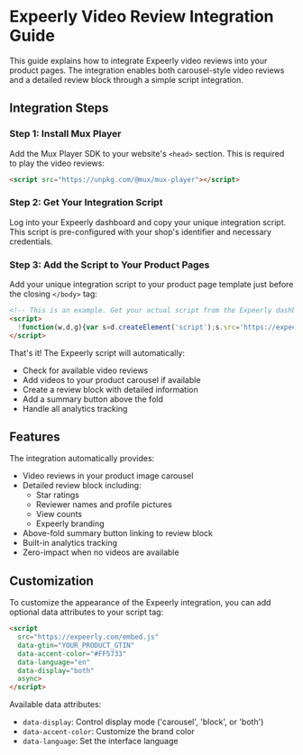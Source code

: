 # Expeerly Video Review Integration Guide

This guide explains how to integrate Expeerly video reviews into your product pages. The integration enables both carousel-style video reviews and a detailed review block through a simple script integration.

## Integration Steps

### Step 1: Install Mux Player

Add the Mux Player SDK to your website's `<head>` section. This is required to play the video reviews:

```html
<script src="https://unpkg.com/@mux/mux-player"></script>
```

### Step 2: Get Your Integration Script

Log into your Expeerly dashboard and copy your unique integration script. This script is pre-configured with your shop's identifier and necessary credentials.

### Step 3: Add the Script to Your Product Pages

Add your unique integration script to your product page template just before the closing `</body>` tag:

```html
<!-- This is an example. Get your actual script from the Expeerly dashboard -->
<script>
  !function(w,d,g){var s=d.createElement('script');s.src='https://expeerly.com/embed.js';s.async=true;s.dataset.gtin=g;d.body.appendChild(s)}(window,document,'YOUR_PRODUCT_GTIN');
</script>
```

That's it! The Expeerly script will automatically:
- Check for available video reviews
- Add videos to your product carousel if available
- Create a review block with detailed information
- Add a summary button above the fold
- Handle all analytics tracking

## Features

The integration automatically provides:
- Video reviews in your product image carousel
- Detailed review block including:
  - Star ratings
  - Reviewer names and profile pictures
  - View counts
  - Expeerly branding
- Above-fold summary button linking to review block
- Built-in analytics tracking
- Zero-impact when no videos are available

## Customization

To customize the appearance of the Expeerly integration, you can add optional data attributes to your script tag:

```html
<script 
  src="https://expeerly.com/embed.js" 
  data-gtin="YOUR_PRODUCT_GTIN"
  data-accent-color="#FF5733"
  data-language="en"
  data-display="both"
  async>
</script>
```

Available data attributes:
- `data-display`: Control display mode ('carousel', 'block', or 'both')
- `data-accent-color`: Customize the brand color
- `data-language`: Set the interface language
